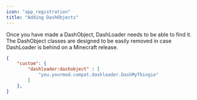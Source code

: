 ```yaml
---
icon: "app_registration"
title: "Adding DashObjects"
---
```

Once you have made a DashObject, DashLoader needs to be able to find it. The DashObject classes are designed to be easily removed in case DashLoader is behind on a Minecraft release.

```json title="fabric.mod.json"
{
    "custom": {
		"dashloader:dashobject" : [
			"you.yourmod.compat.dashloader.DashMyThingie"
		]
	},
}
```